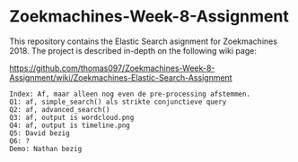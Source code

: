# Zoekmachines-Week-8-Assignment
This repository contains the Elastic Search asignment for Zoekmachines 2018. The project is described in-depth on the following wiki page:


https://github.com/thomas097/Zoekmachines-Week-8-Assignment/wiki/Zoekmachines-Elastic-Search-Assignment

``` Progress:
Index: Af, maar alleen nog even de pre-processing afstemmen.
Q1: af, simple_search() als strikte conjunctieve query
Q2: af, advanced_search()
Q3: af, output is wordcloud.png
Q4: af, output is timeline.png
Q5: David bezig
Q6: ?
Demo: Nathan bezig
```
